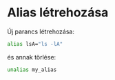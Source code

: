 # Alias létrehozása

Új parancs létrehozása:
```bash
alias lsA="ls -lA"
```

és annak törlése:
```bash
unalias my_alias
```
